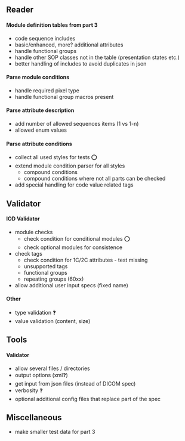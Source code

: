 ## Reader

#### Module definition tables from part 3
* code sequence includes
* basic/enhanced, more? additional attributes
* handle functional groups
* handle other SOP classes not in the table (presentation states etc.)
* better handling of includes to avoid duplicates in json

#### Parse module conditions
 * handle required pixel type
 * handle functional group macros present

#### Parse attribute description
* add number of allowed sequences items (1 vs 1-n)
* allowed enum values

#### Parse attribute conditions
* collect all used styles for tests :o:
* extend module condition parser for all styles
    * compound conditions
    * compound conditions where not all parts can be checked
* add special handling for code value related tags

## Validator

#### IOD Validator
* module checks
    * check condition for conditional modules :o:
    * check optional modules for consistence
* check tags
    * check condition for 1C/2C attributes - test missing
    * unsupported tags
    * functional groups
    * repeating groups (60xx)
* allow additional user input specs (fixed name)

#### Other 
* type validation :question:
* value validation (content, size)

## Tools

#### Validator
* allow several files / directories
* output options (xml:question:)
* get input from json files (instead of DICOM spec)
* verbosity :question:
* optional additional config files that replace part of the spec

## Miscellaneous
* make smaller test data for part 3
